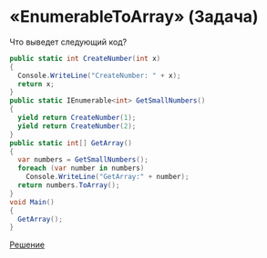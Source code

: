 # «EnumerableToArray» (Задача)

Что выведет следующий код?

```cs
public static int CreateNumber(int x)
{
  Console.WriteLine("CreateNumber: " + x);
  return x;
}
public static IEnumerable<int> GetSmallNumbers()
{    
  yield return CreateNumber(1);
  yield return CreateNumber(2);
}
public static int[] GetArray()
{
  var numbers = GetSmallNumbers();
  foreach (var number in numbers)
    Console.WriteLine("GetArray:" + number);
  return numbers.ToArray();
}
void Main()
{
  GetArray();
}

```

[Решение](./EnumerableToArray-A.md)